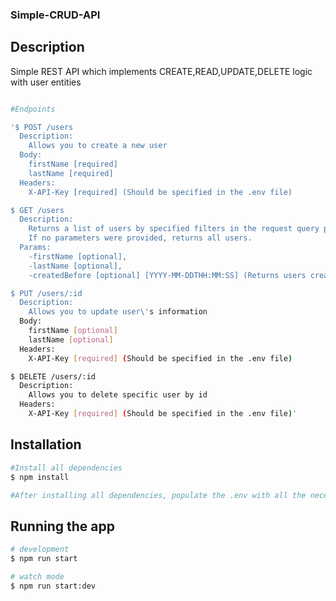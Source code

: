 ### Simple-CRUD-API

## Description

Simple REST API which implements CREATE,READ,UPDATE,DELETE logic with user entities

```bash

#Endpoints

'$ POST /users
  Description:
    Allows you to create a new user
  Body:
    firstName [required]
    lastName [required]
  Headers:
    X-API-Key [required] (Should be specified in the .env file)

$ GET /users
  Description:
    Returns a list of users by specified filters in the request query parameters.
    If no parameters were provided, returns all users.
  Params:
    -firstName [optional],
    -lastName [optional],
    -createdBefore [optional] [YYYY-MM-DDTHH:MM:SS] (Returns users created before the specified date)

$ PUT /users/:id
  Description:
    Allows you to update user\'s information
  Body:
    firstName [optional]
    lastName [optional]
  Headers:
    X-API-Key [required] (Should be specified in the .env file)

$ DELETE /users/:id
  Description:
    Allows you to delete specific user by id
  Headers:
    X-API-Key [required] (Should be specified in the .env file)'

```
## Installation

```bash
#Install all dependencies
$ npm install

#After installing all dependencies, populate the .env with all the necessary data

```
## Running the app

```bash
# development
$ npm run start

# watch mode
$ npm run start:dev

```
